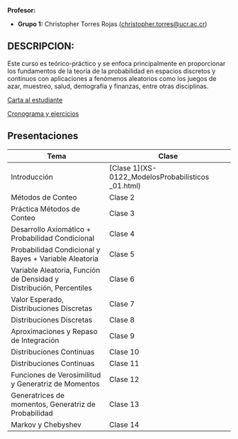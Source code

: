 **Profesor:**

-   **Grupo 1:** Christopher Torres Rojas
    (<christopher.torres@ucr.ac.cr>)

## DESCRIPCION:

Este curso es teórico-práctico y se enfoca principalmente en proporcionar los fundamentos de la teoría de la probabilidad en espacios discretos y continuos con aplicaciones a fenómenos aleatorios como los juegos de azar, muestreo, salud, demografía y finanzas, entre otras disciplinas.

[Carta al
estudiante](https://christopher-tr.github.io/XS0122-II_2025/XS-0122%20carta%20al%20estudiante.pdf)

<a href="https://docs.google.com/spreadsheets/d/1YdJS7HFTSk2f_rsL2aRR1exSYTCzstMIzJ9trL34n6I/edit?gid=0#gid=0">Cronograma
y ejercicios</a>

## Presentaciones

| Tema                                                                                  | Clase    |
|---------------------------------------------------------------------------------------|----------|
| Introducción                                                                          | [Clase 1](XS-0122_ModelosProbabilisticos _01.html) |
| Métodos de Conteo                                                                     | Clase 2  |
| Práctica Métodos de Conteo                                                            | Clase 3  |
| Desarrollo Axiomático + Probabilidad Condicional                                      | Clase 4  |
| Probabilidad Condicional y Bayes + Variable Aleatoria                                 | Clase 5  |
| Variable Aleatoria, Función de Densidad y Distribución, Percentiles                   | Clase 6  |
| Valor Esperado, Distribuciones Discretas                                              | Clase 7  |
| Distribuciones Discretas                                                              | Clase 8  |
| Aproximaciones y Repaso de Integración                                                | Clase 9  |
| Distribuciones Continuas                                                              | Clase 10 |
| Distribuciones Continuas                                                              | Clase 11 |
| Funciones de Verosimilitud y Generatriz de Momentos                                   | Clase 12 |
| Generatrices de momentos, Generatriz de Probabilidad                                  | Clase 13 |
| Markov y Chebyshev                                                                    | Clase 14 |
